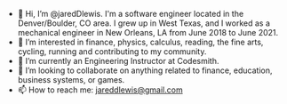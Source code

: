 - 👋 Hi, I’m @jaredDlewis. I'm a software engineer located in the Denver/Boulder, CO area. I grew up in West Texas, and I worked as a mechanical engineer in New Orleans, LA from June 2018 to June 2021. 
- 👀 I’m interested in finance, physics, calculus, reading, the fine arts, cycling, running and contributing to my community.
- 🌱 I’m currently an Engineering Instructor at Codesmith.
- 💞️ I’m looking to collaborate on anything related to finance, education, business systems, or games.
- 📫 How to reach me: jareddlewis@gmail.com

<!---
jaredDlewis/jaredDlewis is a ✨ special ✨ repository because its `README.md` (this file) appears on your GitHub profile.
You can click the Preview link to take a look at your changes.
--->
